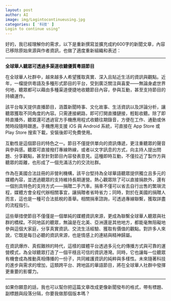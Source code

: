 ```yaml
---
layout: post
author: AI
image: img/Logintocontinueusing.jpg
categories: [ '科技' ]
Login to continue using"
---
```

好的，我已經理解你的需求，以下是重新撰寫並擴充成約600字的新聞文章，內容已移除原始來源與作者資訊，也做了適度重新組織和表述：  

---

**全球華人聽眾可透過多渠道收聽優質粵語節目**  

在全球華人社群中，越來越多人希望獲取真實、深入且貼近生活的資訊與觀點。近年，一檔提供粵語及多種形式節目的平台，受到廣泛關注與喜愛——無論身處世界何地，聽眾都可以藉由多種渠道便捷地收聽節目內容，參與互動，甚至支持節目的持續運作。  

該平台每天提供直播節目，涵蓋新聞時事、文化故事、生活資訊以及評論分析，讓聽眾獲取不同角度的內容。只需連接網路，即可打開直播鏈接，輕鬆收聽。除了即時直播外，聽眾還可透過官方手機應用程式收聽往期錄音，方便在工作、通勤或休閒時段隨時跟進。手機應用支援 iOS 與 Android 系統，可直接在 App Store 或 Play Store 搜索下載，安裝後即可免費使用。  

互動性是這個節目的特色之一。節目不僅提供單向的資訊傳遞，更注重聽眾的聲音與參與感。聽眾可直接撥打專線熱線，或者以文字訊息的方式，向主持人提出問題、分享觀點，甚至針對節目內容發表意見。這種即時互動，不僅拉近了製作方與聽眾的距離，也形成了一個充滿活力的交流社群。  

作為在美國合法註冊的非營利機構，該平台堅持為全球華語聽眾提供獨立且多元的媒體內容，並透過聽眾的支持維持長期運營。熱心觀眾除了可以直接捐款外，還有一個別具特色的支持方式——捐贈二手汽車。捐車不僅可以省去自行出售的繁瑣流程，媒體方會全程代辦相關事宜，讓捐贈者省時省力；同時，對於在美國的捐贈人而言，這也是一種可合法抵稅的善舉。相關捐車諮詢，可透過專線聯繫，獲取詳盡的流程指引。  

這些舉措使節目不僅僅是一個單純的媒體資訊來源，更成為聯繫全球華人聽眾與社群的橋樑。不同地區的聽眾，無論是在北美、亞洲還是其他地方，都能毫無阻礙地參與這個大家庭，分享真實資訊、交流生活經驗、獲取有價值的觀點。對許多人來說，它既是每日必聽的資訊來源，也是情感上的連結與精神歸屬。  

在資訊爆炸、真假難辨的時代，這樣的媒體平台透過多元化的傳播方式與可靠的運營模式，為全球聽眾打造了一個平穩且可信的資訊港灣。同時，它也讓每一位聽眾有機會成為推動真相傳播的一份子，共同維護資訊的純粹與多樣性。未來隨著科技的進步與需求的增加，這類跨平台、跨地區的華語節目，將在全球華人社群中發揮更重要的影響力。  

---

如果你願意的話，我也可以幫你把這篇文章改成更像新聞發布的格式，帶有標題、副標題與段落分隔，你要我做那個版本嗎？